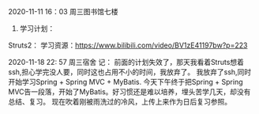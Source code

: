 2020-11-11 16：03 周三图书馆七楼
1. 学习计划：

Struts2：
学习资源：https://www.bilibili.com/video/BV1zE41197bw?p=223

2020-11-18 22: 57 周三宿舍
记：
前面的计划失效了，那天我看着Struts想着ssh,担心学完没人要，同时这也占用不小的时间，我放弃了。
我放弃了ssh,同时开始学习Spring + Spring MVC + MyBatis.
今天下午终于把Spring + Spring MVC告一段落，开始了MyBatis。好习惯还是难以培养，埋头苦学几天，却没有总结、复习。
现在吹着刚被雨洗过的冷风，上传上来作为日后复习参照。







